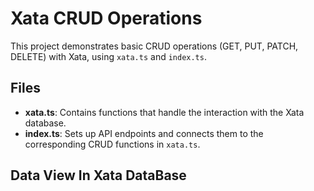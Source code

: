 # Xata CRUD Operations

This project demonstrates basic CRUD operations (GET, PUT, PATCH, DELETE) with Xata, using `xata.ts` and `index.ts`.

## Files

- **xata.ts**: Contains functions that handle the interaction with the Xata database.
- **index.ts**: Sets up API endpoints and connects them to the corresponding CRUD functions in `xata.ts`.

## Data View In Xata DataBase

